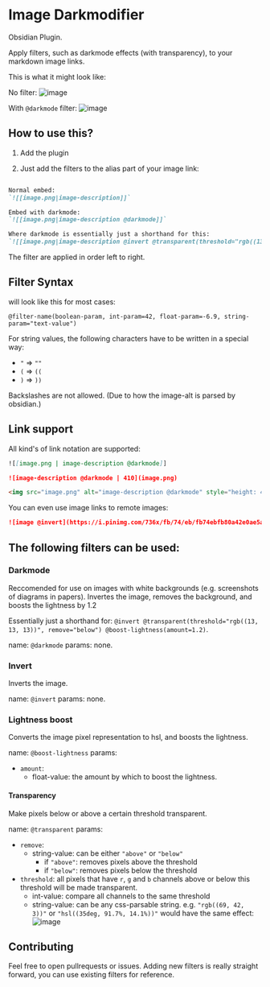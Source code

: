 # Image Darkmodifier

Obsidian Plugin.

Apply filters, such as darkmode effects (with transparency), to your markdown image links.

This is what it might look like:

No filter:
![image](https://github.com/user-attachments/assets/d630641b-4d94-4429-9b61-caac2e9d37f3)

With `@darkmode` filter:
![image](https://github.com/user-attachments/assets/c6681dbe-6217-40a2-ae86-cc01daa5a71d)


## How to use this? 

1. Add the plugin

2. Just add the filters to the alias part of your image link:

```md

Normal embed:
`![[image.png|image-description]]`

Embed with darkmode: 
`![[image.png|image-description @darkmode]]`

Where darkmode is essentially just a shorthand for this:
`![[image.png|image-description @invert @transparent(threshold="rgb((13, 13, 13))", remove="below") @boost-lightness(amount=1.2)]]`

```

The filter are applied in order left to right.


## Filter Syntax

will look like this for most cases:

```
@filter-name(boolean-param, int-param=42, float-param=-6.9, string-param="text-value")
```

For string values, the following characters have to be written in a special way:
- `"` => `""`
- `(` => `((`
- `)` => `))`

Backslashes are not allowed. (Due to how the image-alt is parsed by obsidian.)


## Link support

All kind's of link notation are supported:

```md
![[image.png | image-description @darkmode]]
```
```md
![image-description @darkmode | 410](image.png)
```
```md
<img src="image.png" alt="image-description @darkmode" style="height: 410px">
```


You can even use image links to remote images:

```md
![image @invert](https://i.pinimg.com/736x/fb/74/eb/fb74ebfb80a42e0ae5a26b86d9f2fe47.jpg)
```


## The following filters can be used:

### Darkmode

Reccomended for use on images with white backgrounds (e.g. screenshots of diagrams in papers). Invertes the image, removes the background, and boosts the lightness by 1.2

Essentially just a shorthand for: `@invert @transparent(threshold="rgb((13, 13, 13))", remove="below") @boost-lightness(amount=1.2)`.

name: `@darkmode`
params: none.


### Invert

Inverts the image.

name: `@invert`
params: none.


### Lightness boost

Converts the image pixel representation to hsl, and boosts the lightness.

name: `@boost-lightness`
params: 
- `amount`:
	- float-value: the amount by which to boost the lightness.


#### Transparency

Make pixels below or above a certain threshold transparent.

name: `@transparent`
params: 
- `remove`:
	- string-value: can be either `"above"` or `"below"`
 		- if `"above"`: removes pixels above the threshold
   		- if `"below"`: removes pixels below the threshold
- `threshold`: all pixels that have `r`, `g` and `b` channels above or below this threshold will be made transparent.
	- int-value: compare all channels to the same threshold
 	- string-value: can be any css-parsable string. e.g. `"rgb((69, 42, 3))"` or `"hsl((35deg, 91.7%, 14.1%))"` would have the same effect:
      ![image](https://github.com/user-attachments/assets/841494f7-66ec-426a-b8ab-32e4db2d8190)


## Contributing

Feel free to open pullrequests or issues. Adding new filters is really straight forward, you can use existing filters for reference.
